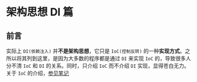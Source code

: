 # 架构思想 DI 篇

## 前言

实际上 `DI(依赖注入)` 并**不是架构思想**，它只是 `IoC(控制反转)` 的一种**实现方式**。之所以将其列到这里，是因为大多数的程序都是通过 `DI` 来实现 `IoC` 的，导致很多人分不清 `IoC` 和 `DI` 的关系。同时，只介绍 `IoC` 而不介绍 `DI` 实现，显得苍白无力。关于 `IoC` 的介绍，[参见笔记](../Ioc/README.md)
